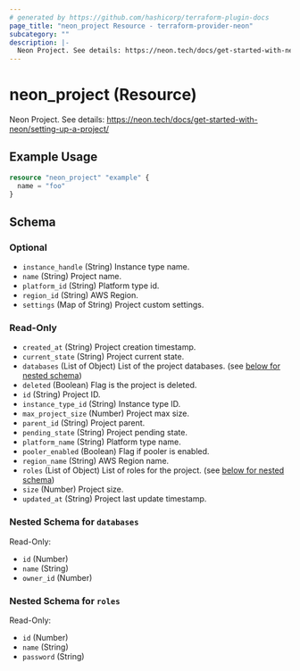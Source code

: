 ```yaml
---
# generated by https://github.com/hashicorp/terraform-plugin-docs
page_title: "neon_project Resource - terraform-provider-neon"
subcategory: ""
description: |-
  Neon Project. See details: https://neon.tech/docs/get-started-with-neon/setting-up-a-project/
---
```


# neon_project (Resource)

Neon Project. See details: https://neon.tech/docs/get-started-with-neon/setting-up-a-project/

## Example Usage

```terraform
resource "neon_project" "example" {
  name = "foo"
}
```

<!-- schema generated by tfplugindocs -->
## Schema

### Optional

- `instance_handle` (String) Instance type name.
- `name` (String) Project name.
- `platform_id` (String) Platform type id.
- `region_id` (String) AWS Region.
- `settings` (Map of String) Project custom settings.

### Read-Only

- `created_at` (String) Project creation timestamp.
- `current_state` (String) Project current state.
- `databases` (List of Object) List of the project databases. (see [below for nested schema](#nestedatt--databases))
- `deleted` (Boolean) Flag is the project is deleted.
- `id` (String) Project ID.
- `instance_type_id` (String) Instance type ID.
- `max_project_size` (Number) Project max size.
- `parent_id` (String) Project parent.
- `pending_state` (String) Project pending state.
- `platform_name` (String) Platform type name.
- `pooler_enabled` (Boolean) Flag if pooler is enabled.
- `region_name` (String) AWS Region name.
- `roles` (List of Object) List of roles for the project. (see [below for nested schema](#nestedatt--roles))
- `size` (Number) Project size.
- `updated_at` (String) Project last update timestamp.

<a id="nestedatt--databases"></a>
### Nested Schema for `databases`

Read-Only:

- `id` (Number)
- `name` (String)
- `owner_id` (Number)


<a id="nestedatt--roles"></a>
### Nested Schema for `roles`

Read-Only:

- `id` (Number)
- `name` (String)
- `password` (String)


